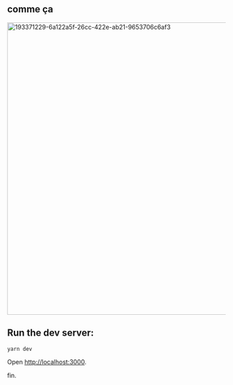 ## comme ça
<img width="673" alt="193371229-6a122a5f-26cc-422e-ab21-9653706c6af3" src="https://user-images.githubusercontent.com/112890821/193697163-45f89df6-17f5-4793-b1f5-4f8e86208e5e.png">


## Run the dev server:

```
yarn dev
```

Open [http://localhost:3000](http://localhost:3000).

fin.

